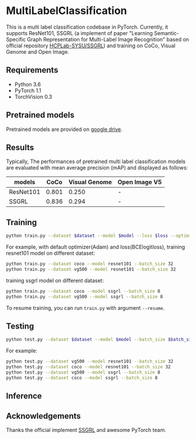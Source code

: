 # MultiLabelClassification

This is a multi label classification codebase in PyTorch. Currently, it supports ResNet101, SSGRL (a implement of paper "Learning Semantic-Specific Graph Representation for Multi-Label Image Recognition" based on official repository [HCPLab-SYSU/SSGRL](https://github.com/HCPLab-SYSU/SSGRL)) and training on CoCo, Visual Genome and Open Image.

## Requirements
- Python 3.6
- PyTorch 1.1
- TorchVision 0.3

## Pretrained models
Pretrained models are provided on [google drive](https://drive.google.com/open?id=10Ex1hEWCZw8Gop0DN-kvnPVlVfuzTbll). 

## Results
Typically, The performances of pretrained multi label classification models are evaluated with mean average precision (mAP) and displayed as follows:

|   models  |  CoCo   | Visual Genome | Open Image V5 |
|   -----   |  -----  | ------------- | ------------- |
| ResNet101 | 0.801   |   0.250       |      -        |
| SSGRL     | 0.836   |   0.294       |      -        |

## Training

```bash
python train.py --dataset $dataset --model $model --loss $loss --optimizer $optimizer --batch_size $batch_size
```
For example, with default optimizer(Adam) and loss(BCElogitloss), training resnet101 model on different dataset: 
```bash
python train.py --dataset coco --model resnet101 --batch_size 32
python train.py --dataset vg500 --model resnet101 --batch_size 32
```
training ssgrl model on different dataset:
```bash
python train.py --dataset coco --model ssgrl --batch_size 8
python train.py --dataset vg500 --model ssgrl --batch_size 8
```

To resume training, you can run `train.py` with argument `--resume`.

## Testing

```bash
python test.py --dataset $dataset --model $model --batch_size $batch_size
```
For example:
```bash
python test.py --dataset vg500 --model resnet101 --batch_size 32
python test.py --dataset coco --model resnet101 --batch_size 32
python test.py --dataset vg500 --model ssgrl --batch_size 8
python test.py --dataset coco --model ssgrl --batch_size 8
```

## Inference

## Acknowledgements
Thanks the official implement [SSGRL](https://github.com/HCPLab-SYSU/SSGRL) and awesome PyTorch team.
